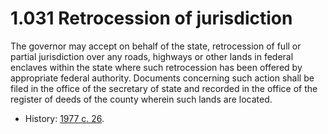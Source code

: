 1.031 Retrocession of jurisdiction
==================================

The governor may accept on behalf of the state, retrocession of full or partial jurisdiction over any roads, highways or other lands in federal enclaves within the state where such retrocession has been offered by appropriate federal authority. Documents concerning such action shall be filed in the office of the secretary of state and recorded in the office of the register of deeds of the county wherein such lands are located.
+ History: [1977 c. 26](http://docs.legis.wisconsin.gov/document/acts/1977/26).
